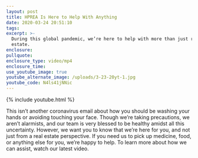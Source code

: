 ```yaml
---
layout: post
title: HPREA Is Here to Help With Anything
date: 2020-03-24 20:51:10
tags:
excerpt: >-
  During this global pandemic, we’re here to help with more than just real
  estate.
enclosure:
pullquote:
enclosure_type: video/mp4
enclosure_time:
use_youtube_image: true
youtube_alternate_image: /uploads/3-23-20yt-1.jpg
youtube_code: N4ls41jNNic
---
```


{% include youtube.html %}

This isn’t another coronavirus email about how you should be washing your hands or avoiding touching your face. Though we’re taking precautions, we aren’t alarmists, and our team is very blessed to be healthy amidst all this uncertainty. However, we want you to know that we’re here for you, and not just from a real estate perspective. If you need us to pick up medicine, food, or anything else for you, we’re happy to help. To learn more about how we can assist, watch our latest video.